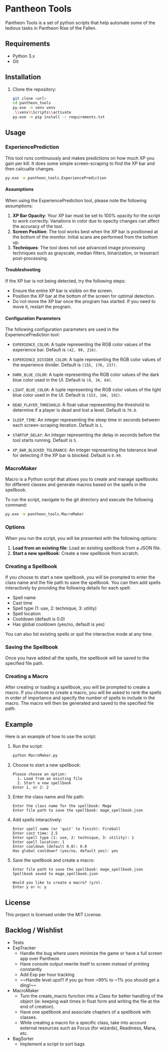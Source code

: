 # Pantheon Tools 
Pantheon Tools is a set of python scripts that help automate some of the tedious tasks in Pantheon Rise of the Fallen.

## Requirements

- Python 3.x
- Git

## Installation

1. Clone the repository:
    ```sh
    git clone <url>
    cd pantheon_tools
    py.exe -m venv venv
    .\\venv\\Scripts\\activate
    py.exe -m pip install -r requirements.txt
    ```

## Usage

### ExperiencePrediction
This tool runs continuously and makes predictions on how much XP you gain per kill. It does some simple screen-scraping to find the XP bar and then calcualte changes.

```sh
py.exe -m pantheon_tools.ExperiencePrediction
```

#### Assumptions

When using the ExperiencePrediction tool, please note the following assumptions:

1. **XP Bar Opacity**: Your XP bar must be set to 100% opacity for the script to work correctly. Variations in color due to opacity changes can affect the accuracy of the tool.
2. **Screen Position**: The tool works best when the XP bar is positioned at the bottom of the monitor. Initial scans are performed from the bottom up.
3. **Techniques**: The tool does not use advanced image processing techniques such as grayscale, median filters, binarization, or tesseract post-processing.

#### Troubleshooting

If the XP bar is not being detected, try the following steps:

- Ensure the entire XP bar is visible on the screen.
- Position the XP bar at the bottom of the screen for optimal detection.
- Do not move the XP bar once the program has started. If you need to move it, restart the program.


#### Configuration Parameters

The following configuration parameters are used in the ExperiencePrediction tool:

- `EXPERIENCE_COLOR`: A tuple representing the RGB color values of the experience bar. Default is `(42, 99, 216)`.
- `EXPERIENCE_DIVIDER_COLOR`: A tuple representing the RGB color values of the experience divider. Default is `(155, 176, 237)`.
- `DARK_BLUE_COLOR`: A tuple representing the RGB color values of the dark blue color used in the UI. Default is `(0, 34, 64)`.
- `LIGHT_BLUE_COLOR`: A tuple representing the RGB color values of the light blue color used in the UI. Default is `(153, 166, 192)`.

- `DEAD_PLAYER_THRESHOLD`: A float value representing the threshold to determine if a player is dead and lost a level. Default is `70.0`.
- `SLEEP_TIME`: An integer representing the sleep time in seconds between each screen-scraping iteration. Default is `1`.
- `STARTUP_DELAY`: An integer representing the delay in seconds before the tool starts running. Default is `5`.
- `XP_BAR_BLOCKED_TOLERANCE`: An integer representing the tolerance level for detecting if the XP bar is blocked. Default is `0.99`.

### MacroMaker 
Macro is a Python script that allows you to create and manage spellbooks for different classes and generate macros based on the spells in the spellbook.

To run the script, navigate to the git directory and execute the following command:

```sh
py.exe -m pantheon_tools.MacroMaker
```

### Options

When you run the script, you will be presented with the following options:

1. **Load from an existing file**: Load an existing spellbook from a JSON file.
2. **Start a new spellbook**: Create a new spellbook from scratch.

### Creating a Spellbook

If you choose to start a new spellbook, you will be prompted to enter the class name and the file path to save the spellbook. You can then add spells interactively by providing the following details for each spell:

- Spell name
- Cast time
- Spell type (1: use, 2: technique, 3: utility)
- Spell location
- Cooldown (default is 0.0)
- Has global cooldown (yes/no, default is yes)

You can also list existing spells or quit the interactive mode at any time.

### Saving the Spellbook

Once you have added all the spells, the spellbook will be saved to the specified file path.

### Creating a Macro

After creating or loading a spellbook, you will be prompted to create a macro. If you choose to create a macro, you will be asked to rank the spells in order of importance and specify the number of spells to include in the macro. The macro will then be generated and saved to the specified file path.

## Example

Here is an example of how to use the script:

1. Run the script:
    ```sh
    python MacroMaker.py
    ```

2. Choose to start a new spellbook:
    ```
    Please choose an option:
      1. Load from an existing file
      2. Start a new spellbook
    Enter 1, or 2: 2
    ```

3. Enter the class name and file path:
    ```
    Enter the class name for the spellbook: Mage
    Enter file path to save the spellbook: mage_spellbook.json
    ```

4. Add spells interactively:
    ```
    Enter spell name (or 'quit' to finish): Fireball
    Enter cast time: 2.5
    Enter spell type (1: use, 2: technique, 3: utility): 1
    Enter spell location: 1
    Enter cooldown (default 0.0): 0.0
    Has global cooldown? (yes/no, default yes): yes
    ```

5. Save the spellbook and create a macro:
    ```
    Enter file path to save the spellbook: mage_spellbook.json
    Spellbook saved to mage_spellbook.json

    Would you like to create a macro? (y/n).
    Enter y or n: y
    ```

## License

This project is licensed under the MIT License.

## Backlog / Wishlist
* Tests
* ExpTracker
  * Handle the bug where users minimize the game or have a full screen app over Pantheon
  * Have console output rewrite itself to screen instead of printing constantly
  * Add Exp per hour tracking
  * ~~Handle level ups!!! if you go from ~99% to ~1% you should get a ding!~~
* MacroMaker
  * Turn the create_macro function into a Class for better handling of the object (ie: keeping wait times in float form and writing the file at the end of creation).
  * Have one spellbook and associate chapters of a spellbook with classes.
  * While creating a macro for a specific class, take into account external resources such as Focus (for wizards), Readiness, Mana, etc.
* BagSorter
  * Implement a script to sort bags
